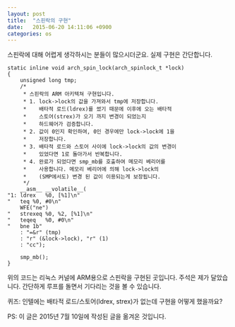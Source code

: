 ```yaml
---
layout: post
title:  "스핀락의 구현"
date:   2015-06-20 14:11:06 +0900
categories: os
---
```


스핀락에 대해 어렵게 생각하시는 분들이 많으시더군요. 실제 구현은 간단합니다.

````
static inline void arch_spin_lock(arch_spinlock_t *lock)
{
    unsigned long tmp;
    /*
     * 스핀락의 ARM 아키텍쳐 구현입니다.
     * 1. lock->lock의 값을 가져와서 tmp에 저장합니다. 
     *    배타적 로드(ldrex)를 썼기 때문에 이후에 오는 배타적
     *    스토어(strex)가 오기 까지 변경이 되었는지 
     *    하드웨어가 검증합니다.
     * 2. 값이 0인지 확인하여, 0인 경우에만 lock->lock에 1을
     *    저장합니다.
     * 3. 배타적 로드와 스토어 사이에 lock->lock의 값의 변경이
     *    있었다면 1로 돌아가서 반복합니다.
     * 4. 완료가 되었다면 smp_mb를 호출하여 메모리 베리어를
     *    사용합니다. 메모리 베리어에 의해 lock->lock의
     *    (SMP에서도) 변경 된 값이 이용되는게 보장됩니다.
     */
    __asm__ __volatile__(
"1: ldrex   %0, [%1]\n"
"   teq %0, #0\n"
    WFE("ne")
"   strexeq %0, %2, [%1]\n"
"   teqeq   %0, #0\n"
"   bne 1b"
    : "=&r" (tmp)
    : "r" (&lock->lock), "r" (1)
    : "cc");

    smp_mb();
}
````

위의 코드는 리눅스 커널에 ARM용으로 스핀락을 구현된 곳입니다. 주석은 제가 달았습니다. 간단하게 루프를 돌면서 기다리는 것을 볼 수 있습니다.

퀴즈: 인텔에는 배타적 로드/스토어(ldrex, strex)가 없는데 구현을 어떻게 했을까요?

PS: 이 글은 2015년 7월 10일에 작성된 글을 옮겨온 것입니다.
